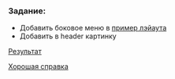 ### Задание:
* Добавить боковое меню в [пример лэйаута](https://jsfiddle.net/8wchdnfa/9/)
* Добавить в header картинку

[Результат](https://jsfiddle.net/averveyko/kbrys3c6/)

[Хорошая справка](http://html5.by/blog/flexbox/)
